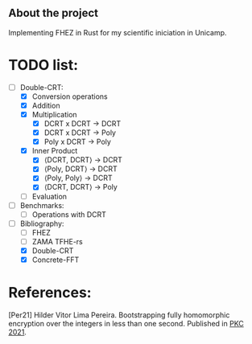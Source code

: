 ## About the project
Implementing FHEZ in Rust for my scientific iniciation in Unicamp.

# TODO list:
- [ ] Double-CRT:
    - [X] Conversion operations
    - [X] Addition
    - [X] Multiplication
        - [X] DCRT x DCRT -> DCRT
        - [X] DCRT x DCRT -> Poly
        - [X] Poly x DCRT -> Poly
    - [X] Inner Product
        - [X] ⟨DCRT, DCRT⟩ -> DCRT
        - [X] ⟨Poly, DCRT⟩ -> DCRT
        - [X] ⟨Poly, Poly⟩ -> DCRT
        - [X] ⟨DCRT, DCRT⟩ -> Poly
    - [ ] Evaluation
- [ ] Benchmarks:
    - [ ] Operations with DCRT
- [ ] Bibliography:
    - [ ] FHEZ
    - [ ] ZAMA TFHE-rs
    - [X] Double-CRT
    - [X] Concrete-FFT

# References:
[Per21] Hilder Vitor Lima Pereira. Bootstrapping fully homomorphic encryption over the integers in less than one second. Published in [PKC 2021](https://pkc.iacr.org/2021/).